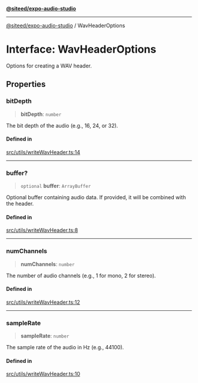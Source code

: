 [**@siteed/expo-audio-studio**](../README.md)

***

[@siteed/expo-audio-studio](../README.md) / WavHeaderOptions

# Interface: WavHeaderOptions

Options for creating a WAV header.

## Properties

### bitDepth

> **bitDepth**: `number`

The bit depth of the audio (e.g., 16, 24, or 32).

#### Defined in

[src/utils/writeWavHeader.ts:14](https://github.com/deeeed/expo-audio-stream/blob/01587473d138d2044082592da4994edb9b0d9107/packages/expo-audio-stream/src/utils/writeWavHeader.ts#L14)

***

### buffer?

> `optional` **buffer**: `ArrayBuffer`

Optional buffer containing audio data. If provided, it will be combined with the header.

#### Defined in

[src/utils/writeWavHeader.ts:8](https://github.com/deeeed/expo-audio-stream/blob/01587473d138d2044082592da4994edb9b0d9107/packages/expo-audio-stream/src/utils/writeWavHeader.ts#L8)

***

### numChannels

> **numChannels**: `number`

The number of audio channels (e.g., 1 for mono, 2 for stereo).

#### Defined in

[src/utils/writeWavHeader.ts:12](https://github.com/deeeed/expo-audio-stream/blob/01587473d138d2044082592da4994edb9b0d9107/packages/expo-audio-stream/src/utils/writeWavHeader.ts#L12)

***

### sampleRate

> **sampleRate**: `number`

The sample rate of the audio in Hz (e.g., 44100).

#### Defined in

[src/utils/writeWavHeader.ts:10](https://github.com/deeeed/expo-audio-stream/blob/01587473d138d2044082592da4994edb9b0d9107/packages/expo-audio-stream/src/utils/writeWavHeader.ts#L10)

